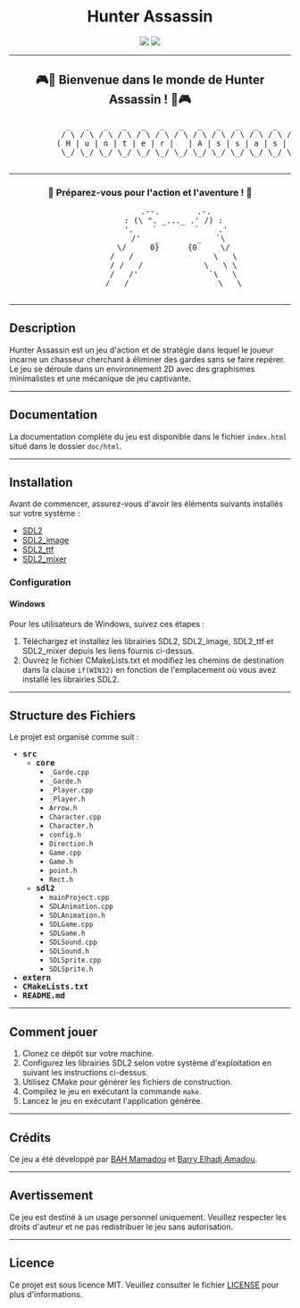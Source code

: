 <div align="center">
    <h1>Hunter Assassin</h1>
    <img src="https://img.shields.io/badge/language-C%2B%2B-red.svg">
    <img src="https://img.shields.io/badge/license-MIT-yellow.svg">
</div>

---

<div align="center">
    <h2>🎮🏹 Bienvenue dans le monde de Hunter Assassin ! 🏹🎮</h2>
    <pre>
            _   _   _   _   _   _   _   _   _   _   _   _   _   _   _   _  
           / \ / \ / \ / \ / \ / \ / \ / \ / \ / \ / \ / \ / \ / \ / \ / \ / \ 
          ( H | u | n | t | e | r |   | A | s | s | a | s | s | i | n | ! )
           \_/ \_/ \_/ \_/ \_/ \_/ \_/ \_/ \_/ \_/ \_/ \_/ \_/ \_/ \_/ \_/ \_/ 
    </pre>
</div>

---

<div align="center">
    <h3>🎯 Préparez-vous pour l'action et l'aventure ! 🎯</h3>
    <pre>
           .--.        .-.
          : (\ ". _..._ .' /) :
           '.    `        `    .'
            /'   _        _   `\
          \/     0}      {0     \/
          /   /                 \   \
          / /   /             \   \ \
          /   /'               `\   \
          /   /                   \   \
    </pre>
</div>

---

## Description

Hunter Assassin est un jeu d'action et de stratégie dans lequel le joueur incarne un chasseur cherchant à éliminer des gardes sans se faire repérer. Le jeu se déroule dans un environnement 2D avec des graphismes minimalistes et une mécanique de jeu captivante.

---

## Documentation

La documentation complète du jeu est disponible dans le fichier `index.html` situé dans le dossier `doc/html`.

---

## Installation

Avant de commencer, assurez-vous d'avoir les éléments suivants installés sur votre système :

- [SDL2](https://www.libsdl.org/)
- [SDL2_image](https://www.libsdl.org/projects/SDL_image/)
- [SDL2_ttf](https://www.libsdl.org/projects/SDL_ttf/)
- [SDL2_mixer](https://www.libsdl.org/projects/SDL_mixer/)

### Configuration

#### Windows

Pour les utilisateurs de Windows, suivez ces étapes :

1. Téléchargez et installez les librairies SDL2, SDL2_image, SDL2_ttf et SDL2_mixer depuis les liens fournis ci-dessus.
2. Ouvrez le fichier CMakeLists.txt et modifiez les chemins de destination dans la clause `if(WIN32)` en fonction de l'emplacement où vous avez installé les librairies SDL2.

---

## Structure des Fichiers

Le projet est organisé comme suit :
<div style="font-family: monospace;">
    <ul>
        <li>
            <strong>src</strong>
            <ul>
                <li>
                    <strong>core</strong>
                    <ul>
                        <li><code>_Garde.cpp</code></li>
                        <li><code>_Garde.h</code></li>
                        <li><code>_Player.cpp</code></li>
                        <li><code>_Player.h</code></li>
                        <li><code>Arrow.h</code></li>
                        <li><code>Character.cpp</code></li>
                        <li><code>Character.h</code></li>
                        <li><code>config.h</code></li>
                        <li><code>Direction.h</code></li>
                        <li><code>Game.cpp</code></li>
                        <li><code>Game.h</code></li>
                        <li><code>point.h</code></li>
                        <li><code>Rect.h</code></li>
                    </ul>
                </li>
                <li>
                    <strong>sdl2</strong>
                    <ul>
                        <li><code>mainProject.cpp</code></li>
                        <li><code>SDLAnimation.cpp</code></li>
                        <li><code>SDLAnimation.h</code></li>
                        <li><code>SDLGame.cpp</code></li>
                        <li><code>SDLGame.h</code></li>
                        <li><code>SDLSound.cpp</code></li>
                        <li><code>SDLSound.h</code></li>
                        <li><code>SDLSprite.cpp</code></li>
                        <li><code>SDLSprite.h</code></li>
                    </ul>
                </li>
            </ul>
        </li>
        <li><strong>extern</strong></li>
        <li><strong>CMakeLists.txt</strong></li>
        <li><strong>README.md</strong></li>
    </ul>
</div>

---

## Comment jouer

1. Clonez ce dépôt sur votre machine.
2. Configurez les librairies SDL2 selon votre système d'exploitation en suivant les instructions ci-dessus.
3. Utilisez CMake pour générer les fichiers de construction.
4. Compilez le jeu en exécutant la commande `make`.
5. Lancez le jeu en exécutant l'application générée.

---

## Crédits

Ce jeu a été développé par [BAH Mamadou](https://github.com/bahAli21) et [Barry Elhadj Amadou](https://github.com/barryelhadj23).

---

## Avertissement

Ce jeu est destiné à un usage personnel uniquement. Veuillez respecter les droits d'auteur et ne pas redistribuer le jeu sans autorisation.

---

## Licence

Ce projet est sous licence MIT. Veuillez consulter le fichier [LICENSE](LICENSE) pour plus d'informations.
